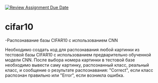 [![Review Assignment Due Date](https://classroom.github.com/assets/deadline-readme-button-22041afd0340ce965d47ae6ef1cefeee28c7c493a6346c4f15d667ab976d596c.svg)](https://classroom.github.com/a/wckGH3mP)
# cifar10
-Распознавание базы CIFAR10 с использованием CNN

Необходимо создать код для распознавания любой картинки из тестовой базы CIFAR10
с использованием предварительно обученной модели CNN.
После выбора номера картинки в тестовой базе необходимо вывести саму картинку,
распознанный класс, реальный класс, 
и сообщение о результате распознавания: "Correct", если класс распознан правильно
или "Error", если возникла ошибка.
